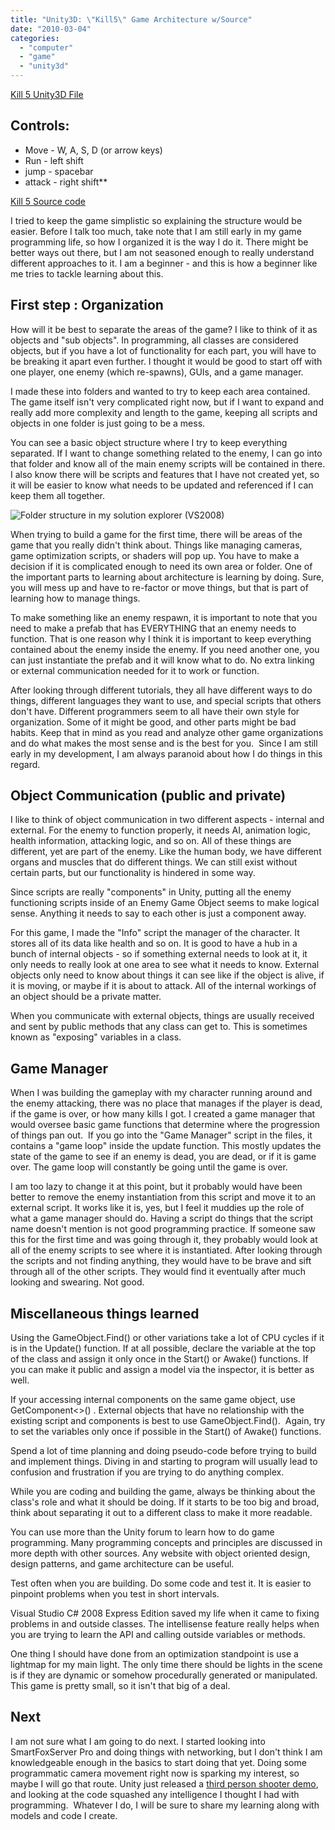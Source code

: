 ```yaml
---
title: "Unity3D: \"Kill5\" Game Architecture w/Source"
date: "2010-03-04"
categories: 
  - "computer"
  - "game"
  - "unity3d"
---
```


[Kill 5 Unity3D File](/unity3d/kill5.unity3d)


## Controls:

- Move - W, A, S, D (or arrow keys) 
- Run - left shift 
- jump - spacebar 
- attack - right shift**

[Kill 5 Source code](/unity3d/GameArchitectureKill5.rar)

I tried to keep the game simplistic so explaining the structure would be easier. Before I talk too much, take note that I am still early in my game programming life, so how I organized it is the way I do it. There might be better ways out there, but I am not seasoned enough to really understand different approaches to it. I am a beginner - and this is how a beginner like me tries to tackle learning about this.

## First step : Organization

How will it be best to separate the areas of the game? I like to think of it as objects and "sub objects". In programming, all classes are considered objects, but if you have a lot of functionality for each part, you will have to be breaking it apart even further. I thought it would be good to start off with one player, one enemy (which re-spawns), GUIs, and a game manager.

I made these into folders and wanted to try to keep each area contained. The game itself isn't very complicated right now, but if I want to expand and really add more complexity and length to the game, keeping all scripts and objects in one folder is just going to be a mess.

You can see a basic object structure where I try to keep everything separated. If I want to change something related to the enemy, I can go into that folder and know all of the main enemy scripts will be contained in there. I also know there will be scripts and features that I have not created yet, so it will be easier to know what needs to be updated and referenced if I can keep them all together.

![Folder structure in my solution explorer (VS2008)](/images/folder-structure.gif "folder-structure")

When trying to build a game for the first time, there will be areas of the game that you really didn't think about. Things like managing cameras, game optimization scripts, or shaders will pop up. You have to make a decision if it is complicated enough to need its own area or folder. One of the important parts to learning about architecture is learning by doing. Sure, you will mess up and have to re-factor or move things, but that is part of learning how to manage things.

To make something like an enemy respawn, it is important to note that you need to make a prefab that has EVERYTHING that an enemy needs to function. That is one reason why I think it is important to keep everything contained about the enemy inside the enemy. If you need another one, you can just instantiate the prefab and it will know what to do. No extra linking or external communication needed for it to work or function.

After looking through different tutorials, they all have different ways to do things, different languages they want to use, and special scripts that others don't have. Different programmers seem to all have their own style for organization. Some of it might be good, and other parts might be bad habits. Keep that in mind as you read and analyze other game organizations and do what makes the most sense and is the best for you.  Since I am still early in my development, I am always paranoid about how I do things in this regard.

## Object Communication (public and private)

I like to think of object communication in two different aspects - internal and external. For the enemy to function properly, it needs AI, animation logic, health information, attacking logic, and so on. All of these things are different, yet are part of the enemy. Like the human body, we have different organs and muscles that do different things. We can still exist without certain parts, but our functionality is hindered in some way.

Since scripts are really "components" in Unity, putting all the enemy functioning scripts inside of an Enemy Game Object seems to make logical sense. Anything it needs to say to each other is just a component away.

For this game, I made the "Info" script the manager of the character. It stores all of its data like health and so on. It is good to have a hub in a bunch of internal objects - so if something external needs to look at it, it only needs to really look at one area to see what it needs to know. External objects only need to know about things it can see like if the object is alive, if it is moving, or maybe if it is about to attack. All of the internal workings of an object should be a private matter.

When you communicate with external objects, things are usually received and sent by public methods that any class can get to. This is sometimes known as "exposing" variables in a class.

## Game Manager

When I was building the gameplay with my character running around and the enemy attacking, there was no place that manages if the player is dead, if the game is over, or how many kills I got. I created a game manager that would oversee basic game functions that determine where the progression of things pan out.  If you go into the "Game Manager" script in the files, it contains a "game loop" inside the update function. This mostly updates the state of the game to see if an enemy is dead, you are dead, or if it is game over. The game loop will constantly be going until the game is over.

I am too lazy to change it at this point, but it probably would have been better to remove the enemy instantiation from this script and move it to an external script. It works like it is, yes, but I feel it muddies up the role of what a game manager should do. Having a script do things that the script name doesn't mention is not good programming practice. If someone saw this for the first time and was going through it, they probably would look at all of the enemy scripts to see where it is instantiated. After looking through the scripts and not finding anything, they would have to be brave and sift through all of the other scripts. They would find it eventually after much looking and swearing. Not good.

## Miscellaneous things learned

Using the GameObject.Find() or other variations take a lot of CPU cycles if it is in the Update() function. If at all possible, declare the variable at the top of the class and assign it only once in the Start() or Awake() functions. If you can make it public and assign a model via the inspector, it is better as well.

If your accessing internal components on the same game object, use GetComponent<>() . External objects that have no relationship with the existing script and components is best to use GameObject.Find().  Again, try to set the variables only once if possible in the Start() of Awake() functions.

Spend a lot of time planning and doing pseudo-code before trying to build and implement things. Diving in and starting to program will usually lead to confusion and frustration if you are trying to do anything complex.

While you are coding and building the game, always be thinking about the class's role and what it should be doing. If it starts to be too big and broad, think about separating it out to a different class to make it more readable.

You can use more than the Unity forum to learn how to do game programming. Many programming concepts and principles are discussed in more depth with other sources. Any website with object oriented design, design patterns, and game architecture can be useful.

Test often when you are building. Do some code and test it. It is easier to pinpoint problems when you test in short intervals.

Visual Studio C# 2008 Express Edition saved my life when it came to fixing problems in and outside classes. The intellisense feature really helps when you are trying to learn the API and calling outside variables or methods.

One thing I should have done from an optimization standpoint is use a lightmap for my main light. The only time there should be lights in the scene is if they are dynamic or somehow procedurally generated or manipulated. This game is pretty small, so it isn't that big of a deal.

## Next

I am not sure what I am going to do next. I started looking into SmartFoxServer Pro and doing things with networking, but I don't think I am knowledgeable enough in the basics to start doing that yet. Doing some programmatic camera movement right now is sparking my interest, so maybe I will go that route. Unity just released a [third person shooter demo](http://unity3d.com/gallery/live-demos/index.html#3rd-person-shooter), and looking at the code squashed any intelligence I thought I had with programming.  Whatever I do, I will be sure to share my learning along with models and code I create.
